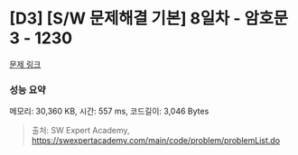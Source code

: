 # [D3] [S/W 문제해결 기본] 8일차 - 암호문3 - 1230 

[문제 링크](https://swexpertacademy.com/main/code/problem/problemDetail.do?contestProbId=AV14zIwqAHwCFAYD) 

### 성능 요약

메모리: 30,360 KB, 시간: 557 ms, 코드길이: 3,046 Bytes



> 출처: SW Expert Academy, https://swexpertacademy.com/main/code/problem/problemList.do